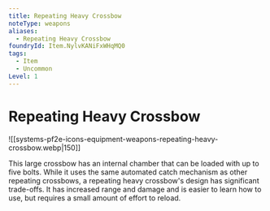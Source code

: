 ```yaml
---
title: Repeating Heavy Crossbow
noteType: weapons
aliases:
  - Repeating Heavy Crossbow
foundryId: Item.NylvKANiFxWHqMQ0
tags:
  - Item
  - Uncommon
Level: 1
---
```


# Repeating Heavy Crossbow
![[systems-pf2e-icons-equipment-weapons-repeating-heavy-crossbow.webp|150]]

This large crossbow has an internal chamber that can be loaded with up to five bolts. While it uses the same automated catch mechanism as other repeating crossbows, a repeating heavy crossbow's design has significant trade-offs. It has increased range and damage and is easier to learn how to use, but requires a small amount of effort to reload.
